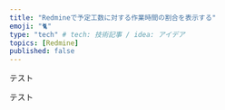 ```yaml
---
title: "Redmineで予定工数に対する作業時間の割合を表示する"
emoji: "🐈"
type: "tech" # tech: 技術記事 / idea: アイデア
topics: [Redmine]
published: false
---
```

テスト

テスト
